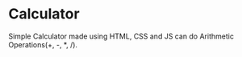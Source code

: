 # Calculator
Simple Calculator made using HTML, CSS and JS can do Arithmetic Operations(+, -, *, /).
